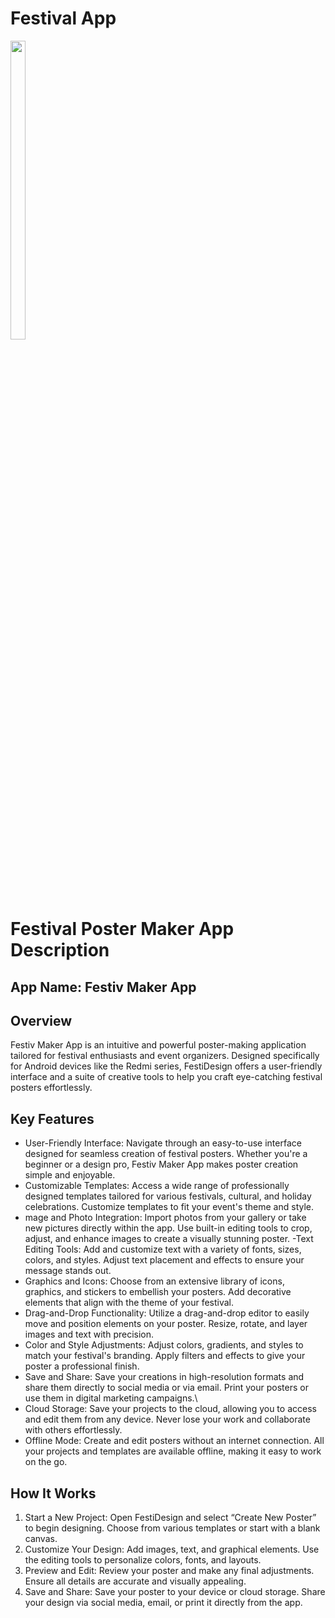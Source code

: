 # Festival App
<p>
  <img src="https://github.com/user-attachments/assets/3fdc7687-dd77-440b-bba9-d545c2c0f115"height="35%" width="22%">
</p>

# Festival Poster Maker App Description

## App Name: Festiv Maker App

## Overview

Festiv Maker App is an intuitive and powerful poster-making application tailored for festival enthusiasts and event organizers. Designed specifically for Android devices like the Redmi series, FestiDesign offers a user-friendly interface and a suite of creative tools to help you craft eye-catching festival posters effortlessly.

## Key Features

- User-Friendly Interface: Navigate through an easy-to-use interface designed for seamless creation of festival posters. Whether you're a beginner or a design pro, Festiv Maker App makes poster creation simple and enjoyable.
- Customizable Templates: Access a wide range of professionally designed templates tailored for various festivals, cultural, and holiday celebrations. Customize templates to fit your event's theme and style.
- mage and Photo Integration: Import photos from your gallery or take new pictures directly within the app. Use built-in editing tools to crop, adjust, and enhance images to create a visually stunning poster.
-Text Editing Tools: Add and customize text with a variety of fonts, sizes, colors, and styles. Adjust text placement and effects to ensure your message stands out.
- Graphics and Icons: Choose from an extensive library of icons, graphics, and stickers to embellish your posters. Add decorative elements that align with the theme of your festival.
- Drag-and-Drop Functionality: Utilize a drag-and-drop editor to easily move and position elements on your poster. Resize, rotate, and layer images and text with precision.
- Color and Style Adjustments: Adjust colors, gradients, and styles to match your festival's branding. Apply filters and effects to give your poster a professional finish.
- Save and Share: Save your creations in high-resolution formats and share them directly to social media or via email. Print your posters or use them in digital marketing campaigns.\
- Cloud Storage: Save your projects to the cloud, allowing you to access and edit them from any device. Never lose your work and collaborate with others effortlessly.
- Offline Mode: Create and edit posters without an internet connection. All your projects and templates are available offline, making it easy to work on the go.

 ## How It Works

1. Start a New Project: Open FestiDesign and select “Create New Poster” to begin designing. Choose from various templates or start with a blank canvas.
2. Customize Your Design: Add images, text, and graphical elements. Use the editing tools to personalize colors, fonts, and layouts.
3. Preview and Edit: Review your poster and make any final adjustments. Ensure all details are accurate and visually appealing.
4. Save and Share: Save your poster to your device or cloud storage. Share your design via social media, email, or print it directly from the app.




